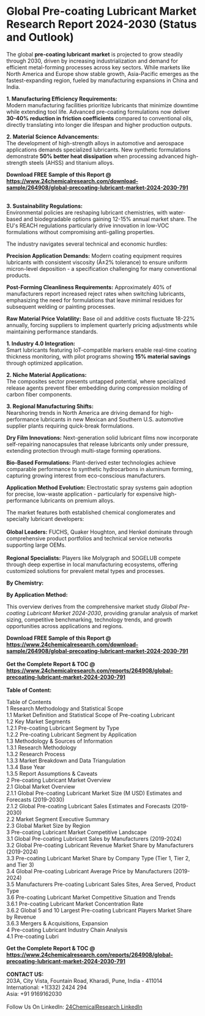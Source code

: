 <h1>Global Pre-coating Lubricant Market Research Report 2024-2030 (Status and Outlook)</h1><p>The global <strong>pre-coating lubricant market</strong> is projected to grow steadily through 2030, driven by increasing industrialization and demand for efficient metal-forming processes across key sectors. While markets like North America and Europe show stable growth, Asia-Pacific emerges as the fastest-expanding region, fueled by manufacturing expansions in China and India.</p><p><strong>1. Manufacturing Efficiency Requirements:</strong><br>
Modern manufacturing facilities prioritize lubricants that minimize downtime while extending tool life. Advanced pre-coating formulations now deliver <strong>30-40% reduction in friction coefficients</strong> compared to conventional oils, directly translating into longer die lifespan and higher production outputs.</p><p><strong>2. Material Science Advancements:</strong><br>
The development of high-strength alloys in automotive and aerospace applications demands specialized lubricants. New synthetic formulations demonstrate <strong>50% better heat dissipation</strong> when processing advanced high-strength steels (AHSS) and titanium alloys.</p><div><b>Download FREE Sample of this Report @ 
            <a href="https://www.24chemicalresearch.com/download-sample/264908/global-precoating-lubricant-market-2024-2030-791">
            https://www.24chemicalresearch.com/download-sample/264908/global-precoating-lubricant-market-2024-2030-791</a></b></div><br><p><strong>3. Sustainability Regulations:</strong><br>
Environmental policies are reshaping lubricant chemistries, with water-based and biodegradable options gaining 12-15% annual market share. The EU's REACH regulations particularly drive innovation in low-VOC formulations without compromising anti-galling properties.</p><p>The industry navigates several technical and economic hurdles:</p><p><strong>Precision Application Demands:</strong> Modern coating equipment requires lubricants with consistent viscosity (Â±2% tolerance) to ensure uniform micron-level deposition - a specification challenging for many conventional products.</p><p><strong>Post-Forming Cleanliness Requirements:</strong> Approximately 40% of manufacturers report increased reject rates when switching lubricants, emphasizing the need for formulations that leave minimal residues for subsequent welding or painting processes.</p><p><strong>Raw Material Price Volatility:</strong> Base oil and additive costs fluctuate 18-22% annually, forcing suppliers to implement quarterly pricing adjustments while maintaining performance standards.</p><p><strong>1. Industry 4.0 Integration:</strong><br>
Smart lubricants featuring IoT-compatible markers enable real-time coating thickness monitoring, with pilot programs showing <strong>15% material savings</strong> through optimized application.</p><p><strong>2. Niche Material Applications:</strong><br>
The composites sector presents untapped potential, where specialized release agents prevent fiber embedding during compression molding of carbon fiber components.</p><p><strong>3. Regional Manufacturing Shifts:</strong><br>
Nearshoring trends in North America are driving demand for high-performance lubricants in new Mexican and Southern U.S. automotive supplier plants requiring quick-break formulations.</p><p><strong>Dry Film Innovations:</strong> Next-generation solid lubricant films now incorporate self-repairing nanocapsules that release lubricants only under pressure, extending protection through multi-stage forming operations.</p><p><strong>Bio-Based Formulations:</strong> Plant-derived ester technologies achieve comparable performance to synthetic hydrocarbons in aluminum forming, capturing growing interest from eco-conscious manufacturers.</p><p><strong>Application Method Evolution:</strong> Electrostatic spray systems gain adoption for precise, low-waste application - particularly for expensive high-performance lubricants on premium alloys.</p><p>The market features both established chemical conglomerates and specialty lubricant developers:
<br><br>
<strong>Global Leaders:</strong> FUCHS, Quaker Houghton, and Henkel dominate through comprehensive product portfolios and technical service networks supporting large OEMs.
<br><br>
<strong>Regional Specialists:</strong> Players like Molygraph and SOGELUB compete through deep expertise in local manufacturing ecosystems, offering customized solutions for prevalent metal types and processes.</p><p><strong>By Chemistry:</strong></p><p><strong>By Application Method:</strong></p><p>This overview derives from the comprehensive market study <em>Global Pre-coating Lubricant Market 2024-2030</em>, providing granular analysis of market sizing, competitive benchmarking, technology trends, and growth opportunities across applications and regions.</p><div><b>Download FREE Sample of this Report @ 
            <a href="https://www.24chemicalresearch.com/download-sample/264908/global-precoating-lubricant-market-2024-2030-791">
            https://www.24chemicalresearch.com/download-sample/264908/global-precoating-lubricant-market-2024-2030-791</a></b></div><br><div><b>Get the Complete Report & TOC @ 
            <a href="https://www.24chemicalresearch.com/reports/264908/global-precoating-lubricant-market-2024-2030-791">
            https://www.24chemicalresearch.com/reports/264908/global-precoating-lubricant-market-2024-2030-791</a></b></div><br>
            <b>Table of Content:</b><p>Table of Contents<br />
1 Research Methodology and Statistical Scope<br />
1.1 Market Definition and Statistical Scope of Pre-coating Lubricant<br />
1.2 Key Market Segments<br />
1.2.1 Pre-coating Lubricant Segment by Type<br />
1.2.2 Pre-coating Lubricant Segment by Application<br />
1.3 Methodology & Sources of Information<br />
1.3.1 Research Methodology<br />
1.3.2 Research Process<br />
1.3.3 Market Breakdown and Data Triangulation<br />
1.3.4 Base Year<br />
1.3.5 Report Assumptions & Caveats<br />
2 Pre-coating Lubricant Market Overview<br />
2.1 Global Market Overview<br />
2.1.1 Global Pre-coating Lubricant Market Size (M USD) Estimates and Forecasts (2019-2030)<br />
2.1.2 Global Pre-coating Lubricant Sales Estimates and Forecasts (2019-2030)<br />
2.2 Market Segment Executive Summary<br />
2.3 Global Market Size by Region<br />
3 Pre-coating Lubricant Market Competitive Landscape<br />
3.1 Global Pre-coating Lubricant Sales by Manufacturers (2019-2024)<br />
3.2 Global Pre-coating Lubricant Revenue Market Share by Manufacturers (2019-2024)<br />
3.3 Pre-coating Lubricant Market Share by Company Type (Tier 1, Tier 2, and Tier 3)<br />
3.4 Global Pre-coating Lubricant Average Price by Manufacturers (2019-2024)<br />
3.5 Manufacturers Pre-coating Lubricant Sales Sites, Area Served, Product Type<br />
3.6 Pre-coating Lubricant Market Competitive Situation and Trends<br />
3.6.1 Pre-coating Lubricant Market Concentration Rate<br />
3.6.2 Global 5 and 10 Largest Pre-coating Lubricant Players Market Share by Revenue<br />
3.6.3 Mergers & Acquisitions, Expansion<br />
4 Pre-coating Lubricant Industry Chain Analysis<br />
4.1 Pre-coating Lubri</p><div><b>Get the Complete Report & TOC @ 
            <a href="https://www.24chemicalresearch.com/reports/264908/global-precoating-lubricant-market-2024-2030-791">
            https://www.24chemicalresearch.com/reports/264908/global-precoating-lubricant-market-2024-2030-791</a></b></div><br><b>CONTACT US:</b><br>
            203A, City Vista, Fountain Road, Kharadi, Pune, India - 411014<br>
            International: +1(332) 2424 294<br>
            Asia: +91 9169162030 <br><br>
            Follow Us On LinkedIn: <a href="https://www.linkedin.com/company/24chemicalresearch/">24ChemicalResearch LinkedIn</a>